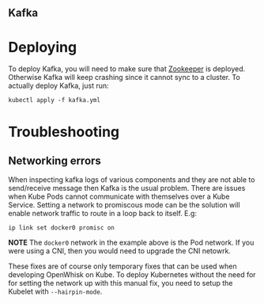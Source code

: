 Kafka
-----

# Deploying

To deploy Kafka, you will need to make sure that [Zookeeper](../zookeeper/README.md)
is deployed. Otherwise Kafka will keep crashing since
it cannot sync to a cluster. To actually deploy Kafka,
just run:

```
kubectl apply -f kafka.yml
```

# Troubleshooting
## Networking errors

When inspecting kafka logs of various components and they are not able to
send/receive message then Kafka is the usual problem.  There are issues
when Kube Pods cannot communicate with themselves over a Kube Service.
Setting a network to promiscous mode can be the solution will enable network
traffic to route in a loop back to itself. E.g:

```
ip link set docker0 promisc on
```

**NOTE** The `docker0` network in the example above is the Pod network.
If you were using a CNI, then you would need to upgrade the CNI netowrk.

These fixes are of course only temporary fixes that can be used
when developing OpenWhisk on Kube. To deploy Kubernetes without the
need for for setting the network up with this manual fix, you need
to setup the Kubelet with `--hairpin-mode`.
